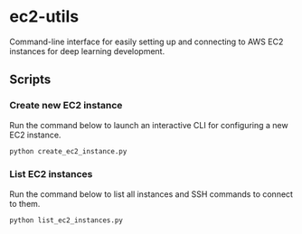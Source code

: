 # ec2-utils

Command-line interface for easily setting up and connecting to AWS EC2 instances for deep learning development.

## Scripts

### Create new EC2 instance

Run the command below to launch an interactive CLI for configuring a new EC2 instance.

```sh
python create_ec2_instance.py
```

### List EC2 instances

Run the command below to list all instances and SSH commands to connect to them.

```sh
python list_ec2_instances.py
```
